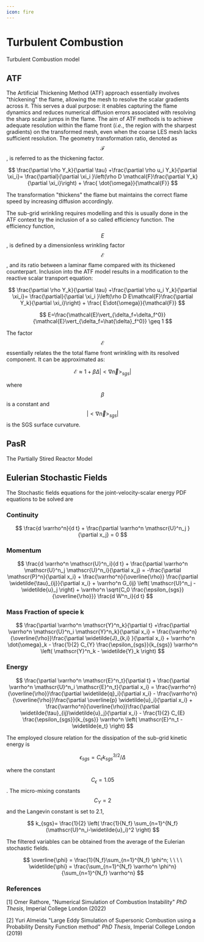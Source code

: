 ```yaml
---
icon: fire
---
```


# Turbulent Combustion

Turbulent Combustion model

## ATF

The Artificial Thickening Method (ATF) approach essentially involves "thickening" the flame, allowing the mesh to resolve the scalar gradients across it. This serves a dual purpose: it enables capturing the flame dynamics and reduces numerical diffusion errors associated with resolving the sharp scalar jumps in the flame. The aim of ATF methods is to achieve adequate resolution within the flame front (_i.e._, the region with the sharpest gradients) on the transformed mesh, even when the coarse LES mesh lacks sufficient resolution. The geometry transformation ratio, denoted as $$\mathcal{F}$$, is referred to as the thickening factor.

$$
\frac{\partial \rho Y_k}{\partial \tau} +\frac{\partial \rho u_i Y_k}{\partial \xi_i}= \frac{\partial}{\partial \xi_i }\left(\rho D \mathcal{F}\frac{\partial Y_k}{\partial \xi_i}\right) + \frac{ \dot{\omega}}{\mathcal{F}}
$$

The transformation "thickens" the flame but maintains the correct flame speed by increasing diffusion accordingly.

The sub-grid wrinkling requires modelling and this is usually done in the ATF context by the inclusion of a so called efficiency function. The efficiency function, $$E$$, is defined by a dimensionless wrinkling factor $$\mathcal{E}$$, and its ratio between a laminar flame compared with its thickened counterpart. Inclusion into the ATF model results in a modification to the reactive scalar transport equation:

$$
\frac{\partial \rho Y_k}{\partial \tau} +\frac{\partial \rho u_i Y_k}{\partial \xi_i}= \frac{\partial}{\partial \xi_i }\left(\rho D E\mathcal{F}\frac{\partial Y_k}{\partial \xi_i}\right) + \frac{ E\dot{\omega}}{\mathcal{F}}
$$

$$
E=\frac{\mathcal{E}\vert_{\delta_f=\delta_f^0}}{\mathcal{E}\vert_{\delta_f=\hat{\delta}_f^0}} \geq 1
$$

The factor $$\mathcal{E}$$ essentially relates the the total flame front wrinkling with its resolved component. It can be approximated as:

$$
\mathcal{E} \approx 1+\beta \Delta \vert <\nabla  \vec{n} >_{sgs}\vert
$$

where $$\beta$$ is a constant and $$\vert <\nabla \vec{n} >_{sgs}\vert$$ is the SGS surface curvature.

## PasR

The Partially Stired Reactor Model

## Eulerian Stochastic Fields

The Stochastic fields equations for the joint-velocity-scalar energy PDF equations to be solved are

### Continuity

$$
\frac{d \varrho^n}{d t} + \frac{\partial \varrho^n \mathscr{U}^n_j }{\partial x_j} = 0
$$

### Momentum

$$
\frac{d \varrho^n \mathscr{U}^n_i}{d t} + \frac{\partial \varrho^n \mathscr{U}^n_j \mathscr{U}^n_i}{\partial x_j} = -\frac{\partial \mathscr{P}^n}{\partial x_i} + \frac{\varrho^n}{\overline{\rho}} \frac{\partial \widetilde{\tau}_{ij}}{\partial x_i} + \varrho^n G_{ij} \left( \mathscr{U}^n_j - \widetilde{u}_j \right) + \varrho^n \sqrt{C_0 \frac{\epsilon_{sgs}}{\overline{\rho}}} \frac{d W^n_i}{d t}
$$

### Mass Fraction of specie k

$$
\frac{\partial \varrho^n \mathscr{Y}^n_k}{\partial t} +\frac{\partial  \varrho^n \mathscr{U}^n_i \mathscr{Y}^n_k}{\partial x_i} =  \frac{\varrho^n}{\overline{\rho}}\frac{\partial \widetilde{J}_{k,i} }{\partial x_i} + \varrho^n \dot{\omega}_k - \frac{1}{2} C_{Y} \frac{\epsilon_{sgs}}{k_{sgs}} \varrho^n \left( \mathscr{Y}^n_k - \widetilde{Y}_k \right)
$$

### Energy

$$
\frac{\partial \varrho^n \mathscr{E}^n_t}{\partial t} + \frac{\partial \varrho^n \mathscr{U}^n_i \mathscr{E}^n_t}{\partial x_i} = \frac{\varrho^n}{\overline{\rho}}\frac{\partial \widetilde{q}_i}{\partial x_i}  - \frac{\varrho^n}{\overline{\rho}}\frac{\partial \overline{p} \widetilde{u}_i}{\partial x_i} + \frac{\varrho^n}{\overline{\rho}}\frac{\partial \widetilde{\tau}_{ij}\widetilde{u}_j}{\partial x_i}  - \frac{1}{2} C_{E} \frac{\epsilon_{sgs}}{k_{sgs}} \varrho^n \left( \mathscr{E}^n_t - \widetilde{e_t} \right)
$$

The employed closure relation for the dissipation of the sub-grid kinetic energy is

$$
\epsilon_{sgs} = C_\epsilon k_{sgs}^{3/2}/\Delta
$$

where the constant $$C_\epsilon = 1.05$$. The micro-mixing constants $$C_Y = 2$$ and the Langevin constant is set to 2.1,

$$
k_{sgs}= \frac{1}{2} \left( \frac{1}{N_f} \sum_{n=1}^{N_f} (\mathscr{U}^n_i-\widetilde{u}_i)^2 \right)
$$

The filtered variables can be obtained from the average of the Eulerian stochastic fields.

$$
\overline{\phi}  = \frac{1}{N_f}\sum_{n=1}^{N_f} \phi^n; \ \ \ \ \widetilde{\phi} = \frac{\sum_{n=1}^{N_f} \varrho^n \phi^n}{\sum_{n=1}^{N_f} \varrho^n}
$$

### References

\[1] Omer Rathore, "Numerical Simulation of Combustion Instability" _PhD Thesis_, Imperial College London (2022)&#x20;

\[2] Yuri Almeida "Large Eddy Simulation of Supersonic Combustion using a Probability Density Function method" _PhD Thesis_, Imperial College London (2019)
